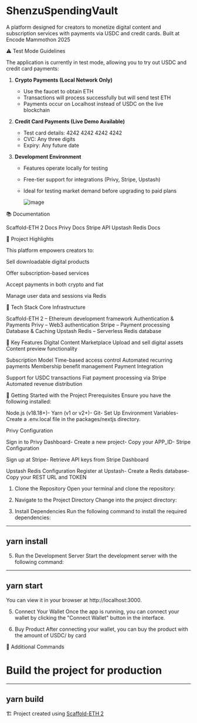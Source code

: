 # ShenzuSpendingVault


A platform designed for creators to monetize digital content and subscription services with payments via USDC and credit cards. Built at Encode Mammothon 2025

⚠️ Test Mode Guidelines

The application is currently in test mode, allowing you to try out USDC and credit card payments:
 
1. **Crypto Payments (Local Network Only)**  
   - Use the faucet to obtain ETH  
   - Transactions will process successfully but will send test ETH  
   - Payments occur on Localhost instead of USDC on the live blockchain  
 
2. **Credit Card Payments (Live Demo Available)**  
   - Test card details: 4242 4242 4242 4242  
   - CVC: Any three digits  
   - Expiry: Any future date  
 
3. **Development Environment**  
   - Features operate locally for testing  
   - Free-tier support for integrations (Privy, Stripe, Upstash)  
   - Ideal for testing market demand before upgrading to paid plans
  
     ![image](https://github.com/user-attachments/assets/83b41248-e320-4761-8eaa-1ffb31a52055)

     
📚 Documentation


Scaffold-ETH 2 Docs
Privy Docs
Stripe API
Upstash Redis Docs

🎯 Project Highlights


This platform empowers creators to:

Sell downloadable digital products

Offer subscription-based services

Accept payments in both crypto and fiat

Manage user data and sessions via Redis


🔧 Tech Stack
Core Infrastructure

Scaffold-ETH 2 – Ethereum development framework
Authentication & Payments
Privy – Web3 authentication
Stripe – Payment processing
Database & Caching
Upstash Redis – Serverless Redis database

🌟 Key Features
Digital Content Marketplace
Upload and sell digital assets
Content preview functionality

Subscription Model
Time-based access control
Automated recurring payments
Membership benefit management
Payment Integration

Support for USDC transactions
Fiat payment processing via Stripe
Automated revenue distribution


🚀 Getting Started with the Project
Prerequisites
Ensure you have the following installed:

Node.js (v18.18+)-
Yarn (v1 or v2+)-
Git-
Set Up Environment Variables-
Create a .env.local file in the packages/nextjs directory.

Privy Configuration

Sign in to Privy Dashboard-
Create a new project-
Copy your APP_ID-
Stripe Configuration

Sign up at Stripe-
Retrieve API keys from Stripe Dashboard


Upstash Redis Configuration
Register at Upstash-
Create a Redis database-
Copy your REST URL and TOKEN

1. Clone the Repository
Open your terminal and clone the repository:


2. Navigate to the Project Directory
Change into the project directory:

3. Install Dependencies
Run the following command to install the required dependencies:
---
yarn install
---
5. Run the Development Server
Start the development server with the following command:
---
yarn start
---

You can view it in your browser at http://localhost:3000.

5. Connect Your Wallet
Once the app is running, you can connect your wallet by clicking the "Connect Wallet" button in the interface.

6. Buy Product 
After connecting your wallet, you can buy the product with the amount of USDC/ by card

📝 Additional Commands

# Build the project for production
---
yarn build  
---

🏗 Project created using [Scaffold-ETH 2](https://scaffoldeth.io/)
